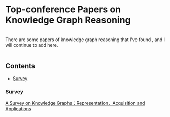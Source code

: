 # Top-conference Papers on Knowledge Graph Reasoning
<br>
There are some papers of knowledge graph reasoning that I've found , and I will continue to add here.
<br>
<br>

## Contents 
* [Survey](#urvey)







### Survey
[A Survey on Knowledge Graphs：Representation，Acquisition and Applications](https://arxiv.org/pdf/2002.00388.pdf)





